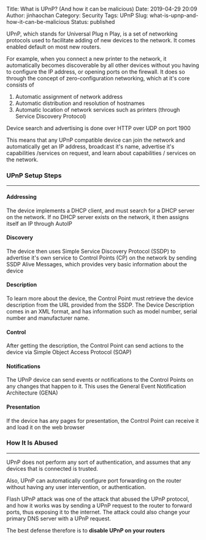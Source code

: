 Title: What is UPnP? (And how it can be malicious)
Date: 2019-04-29 20:09
Author: jinhaochan
Category: Security
Tags: UPnP
Slug: what-is-upnp-and-how-it-can-be-malicious
Status: published



UPnP, which stands for Universal Plug n Play, is a set of networking protocols used to facilitate adding of new devices to the network. It comes enabled default on most new routers.





For example, when you connect a new printer to the network, it automatically becomes discoverable by all other devices without you having to configure the IP address, or opening ports on the firewall. It does so through the concept of zero-configuration networking, which at it's core consists of



<!-- wp:list {"ordered":true} -->

1.  Automatic assignment of network address
2.  Automatic distribution and resolution of hostnames
3.  Automatic location of network services such as printers (through Service Discovery Protocol)





Device search and advertising is done over HTTP over UDP on port 1900





This means that any UPnP compatible device can join the network and automatically get an IP address, broadcast it's name, advertise it's capabilities /services on request, and learn about capabilities / services on the network.



<!-- wp:heading {"level":3} -->

### UPnP Setup Steps





------------------------------------------------------------------------




<!-- wp:heading {"level":4} -->

#### Addressing





The device implements a DHCP client, and must search for a DHCP server on the network. If no DHCP server exists on the network, it then assigns itself an IP through AutoIP



<!-- wp:heading {"level":4} -->

#### Discovery





The device then uses Simple Service Discovery Protocol (SSDP) to advertise it's own service to Control Points (CP) on the network by sending SSDP Alive Messages, which provides very basic information about the device



<!-- wp:heading {"level":4} -->

#### Description





To learn more about the device, the Control Point must retrieve the device description from the URL provided from the SSDP. The Device Description comes in an XML format, and has information such as model number, serial number and manufacturer name.



<!-- wp:heading {"level":4} -->

#### Control





After getting the description, the Control Point can send actions to the device via Simple Object Access Protocol (SOAP)



<!-- wp:heading {"level":4} -->

#### Notifications





The UPnP device can send events or notifications to the Control Points on any changes that happen to it. This uses the General Event Notification Architecture (GENA)



<!-- wp:heading {"level":4} -->

#### Presentation





If the device has any pages for presentation, the Control Point can receive it and load it on the web browser



<!-- wp:heading {"level":3} -->

### How It Is Abused





------------------------------------------------------------------------






UPnP does not perform any sort of authentication, and assumes that any devices that is connected is trusted.





Also, UPnP can automatically configure port forwarding on the router without having any user intervention, or authentication.





Flash UPnP attack was one of the attack that abused the UPnP protocol, and how it works was by sending a UPnP request to the router to forward ports, thus exposing it to the internet. The attack could also change your primary DNS server with a UPnP request.





The best defense therefore is to **disable UPnP on your routers**


